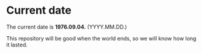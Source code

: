 # Current date

The current date is **1976.09.04.** (YYYY.MM.DD.)

This repository will be good when the world ends, so we will know how long it lasted.